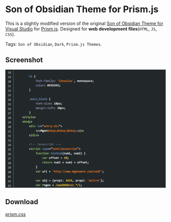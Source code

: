 # Son of Obsidian Theme for Prism.js

This is a slightly modified version of the original [Son of Obsidian Theme for Visual Studio](https://studiostyl.es/schemes/son-of-obsidian) for [Prism.js](http://prismjs.com). Designed for **web development files**(`HTML`, `JS`, `CSS`).

Tags: `Son of Obsidian`, `Dark`, `Prism.js Themes`.

## Screenshot
[![Screenshot](screenshot.png)](screenshot.png?raw=true)

## Download
[prism.css](prism.css?raw=true)
